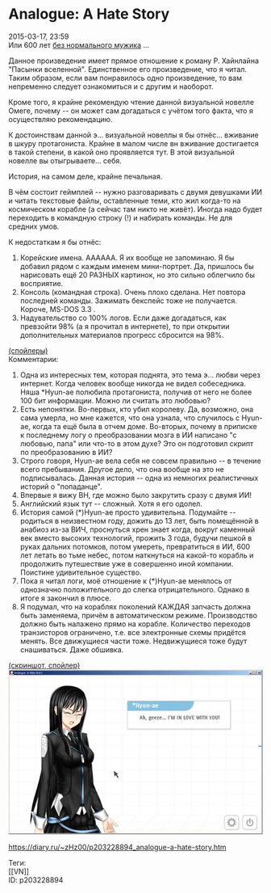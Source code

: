 Analogue: A Hate Story
=======================

   
 2015-03-17, 23:59   
  Или 600 лет  [без нормального мужика](http://fishki.net/1465899-prosto-ne-bylo-normalnogo-muzhika.html)  ...   
   
 Данное произведение имеет прямое отношение к роману Р. Хайнлайна "Пасынки вселенной". Единственное его произведение, что я читал. Таким образом, если вам понравилось одно произведение, то вам непременно следует ознакомиться и с другим и наоборот.   
   
 Кроме того, я крайне рекомендую чтение данной визуальной новелле Омеге, почему -- он может сам догадаться с учётом того факта, что я осуществляю рекомендацию.   
   
 К достоинствам данной э... визуальной новеллы я бы отнёс... вживание в шкуру протагониста. Крайне в малом числе вн вживание достигается в такой степени, в какой оно проявляется тут. В этой визуальной новелле вы отыгрываете... себя.   
   
 История, на самом деле, крайне печальная.   
   
 В чём состоит геймплей -- нужно разговаривать с двумя девушками ИИ и читать текстовые файлы, оставленные теми, кто жил когда-то на космическом корабле (а сейчас там никто не живёт). Иногда надо будет переходить в командную строку (!) и набирать команды. Не для средних умов.   
   
 К недостаткам я бы отнёс:   
 1. Корейские имена. АААААА. Я их вообще не запоминаю. Я бы добавил рядом с каждым именем мини-портрет. Да, пришлось бы нарисовать ещё 20 РАЗНЫХ картинок, но это сильно облегчило бы восприятие.   
 2. Консоль (командная строка). Очень плохо сделана. Нет повтора последней команды. Зажимать бекспейс тоже не получается. Короче, MS-DOS 3.3 .   
 3. Надувательство со 100% логов. Если даже догадаться, как превзойти 98% (а я прочитал в интернете), то при открытии дополнительных материалов прогресс сбросится на 98%.   
   
  [(спойлеры)](https://zHz00.diary.ru/p203228894.htm?index=1#linkmore203228894m1)      
 Комментарии:   
 1. Одна из интересных тем, которая поднята, это тема э... любви через интернет. Когда человек вообще никогда не видел собеседника. Няша \*Hyun-ae полюбила протагониста, получив от него не более 100 бит информации. Можно ли считать это любовью?   
 2. Есть непонятки. Во-первых, кто убил королеву. Да, возможно, она сама умерла, но мне кажется, что она узнала, что случилось с Hyun-ae, когда та ещё была в отчем доме. Во-вторых, почему в приписке к последнему логу о преобразовании мозга в ИИ написано "с любовью, папа" или что-то в этом духе? Это он подготовил скрипт по преобразованию в ИИ?   
 3. Строго говоря, Hyun-ae вела себя не совсем правильно -- в течение всего пребывания. Другое дело, что она вообще на это не подписывалась. Данная история -- одна из немногих реалистичных историй о "попаданце".   
 4. Впервые я вижу ВН, где можно было закрутить сразу с двумя ИИ!   
 5. Английский язык тут -- сложный. Хотя я его одолел.   
 6. История самой (\*)Hyun-ae просто удивительна. Подумайте -- родиться в неизвестном году, дожить до 13 лет, быть помещённой в анабиоз из-за ВИЧ, проснуться хрен знает когда, вокруг каменный век вместо высоких технологий, прожить 3 года, будучи пешкой в руках дальних потомков, потом умереть, превратиться в ИИ, 600 лет летать во тьме небес, потом наткнуться на какой-то корабль и продолжить путешествие уже в совершенно иной компании. Поистине удивительное существо.   
 8. Пока я читал логи, моё отношение к (\*)Hyun-ae менялось от однозначно положительного до слегка отрицательного. Однако в итоге я закончил в плюсе.   
 9. Я подумал, что на кораблях поколений КАЖДАЯ запчасть должна быть заменяема, причём в автоматическом режиме. Производство должно быть налажено прямо на корабле. Количество переходов транзисторов ограничено, т.е. все электронные схемы придётся менять. Все движущиеся части тоже. Недвижущиеся тоже будут снашиваться. Даже обшивка.     
   
  [(скриншот, спойлер)](https://zHz00.diary.ru/p203228894.htm?index=2#linkmore203228894m2)      
   [![](pics/eq9OMNyl.png)](https://i.imgur.com/eq9OMNy.png)     
     
    
 <https://diary.ru/~zHz00/p203228894_analogue-a-hate-story.htm>   
   
 Теги:   
 [[VN]]   
 ID: p203228894